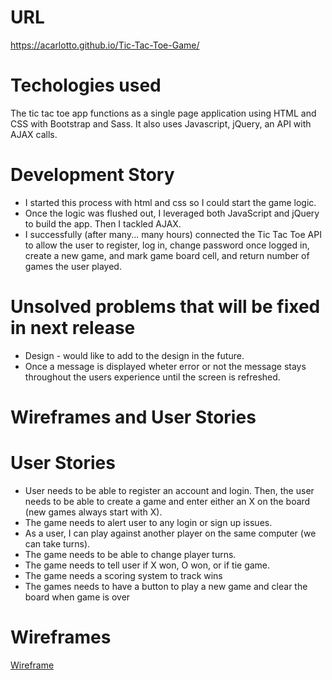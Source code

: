
# URL

https://acarlotto.github.io/Tic-Tac-Toe-Game/

# Techologies used
The tic tac toe app functions as a single page application using HTML and CSS with Bootstrap and Sass. It also uses Javascript, jQuery, an API with AJAX calls.

# Development Story
- I started this process with html and css so I could start the game logic.
- Once the logic was flushed out, I leveraged both JavaScript and jQuery to build the app. Then I tackled AJAX.
- I successfully (after many... many hours) connected the Tic Tac Toe API to allow the user to register, log in, change password once logged in, create a new game, and mark game board cell, and return number of games the user played.

# Unsolved problems that will be fixed in next release
- Design - would like to add to the design in the future.
- Once a message is displayed wheter error or not the message stays throughout the users experience until the screen is refreshed.

# Wireframes and User Stories

# User Stories
- User needs to be able to register an account and login. Then, the user needs to be able to create a game and enter either an X on the board (new games always start with X).
- The game needs to alert user to any login or sign up issues.
- As a user, I can play against another player on the same computer (we can take turns).
- The game needs to be able to change player turns.
- The game needs to tell user if X won, O won, or if tie game.
- The game needs a scoring system to track wins
- The games needs to have a button to play a new game and clear the board when game is over

# Wireframes
[Wireframe](http://www.motifmediadesigns.com/wp-content/uploads/2017/08/IMG_7501.jpg)
